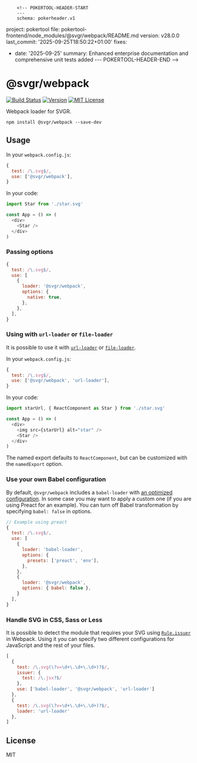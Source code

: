         <!-- POKERTOOL-HEADER-START
        ---
        schema: pokerheader.v1
project: pokertool
file: pokertool-frontend/node_modules/@svgr/webpack/README.md
version: v28.0.0
last_commit: '2025-09-25T18:50:22+01:00'
fixes:
- date: '2025-09-25'
  summary: Enhanced enterprise documentation and comprehensive unit tests added
        ---
        POKERTOOL-HEADER-END -->
# @svgr/webpack

[![Build Status](https://img.shields.io/travis/gregberge/svgr.svg)](https://travis-ci.org/gregberge/svgr)
[![Version](https://img.shields.io/npm/v/@svgr/webpack.svg)](https://www.npmjs.com/package/@svgr/webpack)
[![MIT License](https://img.shields.io/npm/l/@svgr/webpack.svg)](https://github.com/gregberge/svgr/blob/master/LICENSE)

Webpack loader for SVGR.

```
npm install @svgr/webpack --save-dev
```

## Usage

In your `webpack.config.js`:

```js
{
  test: /\.svg$/,
  use: ['@svgr/webpack'],
}
```

In your code:

```js
import Star from './star.svg'

const App = () => (
  <div>
    <Star />
  </div>
)
```

### Passing options

```js
{
  test: /\.svg$/,
  use: [
    {
      loader: '@svgr/webpack',
      options: {
        native: true,
      },
    },
  ],
}
```

### Using with `url-loader` or `file-loader`

It is possible to use it with [`url-loader`](https://github.com/webpack-contrib/url-loader) or [`file-loader`](https://github.com/webpack-contrib/file-loader).

In your `webpack.config.js`:

```js
{
  test: /\.svg$/,
  use: ['@svgr/webpack', 'url-loader'],
}
```

In your code:

```js
import starUrl, { ReactComponent as Star } from './star.svg'

const App = () => (
  <div>
    <img src={starUrl} alt="star" />
    <Star />
  </div>
)
```

The named export defaults to `ReactComponent`, but can be customized with the `namedExport` option.

### Use your own Babel configuration

By default, `@svgr/webpack` includes a `babel-loader` with [an optimized configuration](https://github.com/gregberge/svgr/blob/master/packages/webpack/src/index.js). In some case you may want to apply a custom one (if you are using Preact for an example). You can turn off Babel transformation by specifying `babel: false` in options.

```js
// Example using preact
{
  test: /\.svg$/,
  use: [
    {
      loader: 'babel-loader',
      options: {
        presets: ['preact', 'env'],
      },
    },
    {
      loader: '@svgr/webpack',
      options: { babel: false },
    }
  ],
}
```

### Handle SVG in CSS, Sass or Less

It is possible to detect the module that requires your SVG using [`Rule.issuer`](https://webpack.js.org/configuration/module/#rule-issuer) in Webpack. Using it you can specify two different configurations for JavaScript and the rest of your files.

```js
[
  {
    test: /\.svg(\?v=\d+\.\d+\.\d+)?$/,
    issuer: {
      test: /\.jsx?$/
    },
    use: ['babel-loader', '@svgr/webpack', 'url-loader']
  },
  {
    test: /\.svg(\?v=\d+\.\d+\.\d+)?$/,
    loader: 'url-loader'
  },
]
```

## License

MIT
